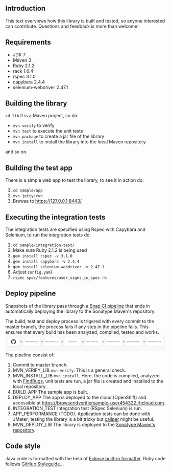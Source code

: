 ## Introduction
This text overviews how this library is built and tested, so anyone interested can contribute.
Questions and feedback is more than welcome! 

## Requirements
* JDK 7
* Maven 3
* Ruby 2.1.2
 * rack 1.6.4
 * rspec 3.1.0
 * capybara 2.4.4
 * selenium-webdriver 2.47.1

## Building the library
`cd lib`
It is a Maven project, so do:
*  `mvn verify` to verify
*  `mvn test` to execute the unit tests
*  `mvn package` to create a jar file of the library
*  `mvn install` to install the library into the local Maven repository

and so on.

## Building the test app
There is a simple web app to test the library, to see it in action do:
 1. `cd sample/app`
 1. `mvn jetty:run`
 1. Browse to https://127.0.0.1:8443/

## Executing the integration tests
The integration tests are specified using Rspec with Capybara and Selenium, to run the integration tests do:
 1. `cd sample/integration-test/`
 1. Make sure Ruby 2.1.2 is being used
 1. `gem install rspec -v 3.1.0`
 1. `gem install capybara -v 2.4.4`
 1. `gem install selenium-webdriver -v 2.47.1`
 1.  Adjust  `config.yaml`
 1. `rspec spec/features/user_signs_in_spec.rb`

## Deploy pipeline
Snapshots of the library pass through a [Snap CI pipeline](https://snap-ci.com/user454322/browserid-verifier/branch/master) that ends in automatically deploying the library to the Sonatype Maven's repository.

The build, test and deploy process is trigered with every commit to the master branch, the process fails if any step in the pipeline fails. This ensures that every build has been analyzed, compiled, tested and works.
![Build process](process.png?raw=true "Build Process")
The pipeline consist of:
 1. Commit to master branch.
 1. MVN_VERIFY_LIB `mvn verify`. This is a general check.
 1. MVN_INSTALL_LIB `mvn install`. Here, the code is compiled, analyzed with [FindBugs](http://findbugs.sourceforge.net), unit tests are run, a jar file is created and installed to the local repository.
 1. BUILD_APP The sample app is built.
 1. DEPLOY_APP The app is deployed to the cloud (OpenShift) and accessible at https://browseridverifiersample-user454322.rhcloud.com.
 1. INTEGRATION_TEST Integration test (RSpec Selenium) is run.
 1. APP_PERFORMANCE (TODO). Application tests can be done with JMeter; testing the library is a bit tricky but [caliper](https://github.com/google/caliper) might be useful.
 1. MVN_DEPLOY_LIB The library is deployed to the [Sonatype Maven's repository](https://oss.sonatype.org/content/repositories/snapshots/info/modprobe/browserid-verifier).

## Code style
Java code is formatted with the help of [Eclipse built-in formatter](../Eclipse_built-in-codestyle.xml).
Ruby code follows  [GitHub Styleguide](https://github.com/styleguide/ruby)...




